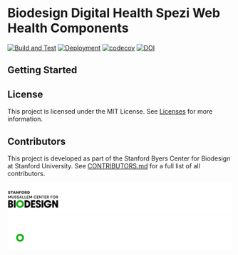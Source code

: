 <!--

This source file is part of the Stanford Biodesign Digital Health Spezi Web Health Components open-source project

SPDX-FileCopyrightText: 2024 Stanford University and the project authors (see CONTRIBUTORS.md)

SPDX-License-Identifier: MIT

-->

# Biodesign Digital Health Spezi Web Health Components

[![Build and Test](https://github.com/StanfordSpezi/spezi-web-health-components/actions/workflows/build-and-test.yml/badge.svg)](https://github.com/StanfordSpezi/spezi-web-health-components/actions/workflows/build-and-test.yml)
[![Deployment](https://github.com/StanfordSpezi/spezi-web-health-components/actions/workflows/main.yml/badge.svg)](https://github.com/StanfordSpezi/spezi-web-health-components/actions/workflows/main.yml)
[![codecov](https://codecov.io/gh/StanfordSpezispezi-web-health-components/graph/badge.svg?token=dfQW5eZ2up)](https://codecov.io/gh/StanfordSpezi/spezi-web-health-components)
[![DOI](https://zenodo.org/badge/DOI/10.5281/zenodo.10052055.svg)](https://doi.org/10.5281/zenodo.10052055)

## Getting Started


## License

This project is licensed under the MIT License. See [Licenses](https://github.com/StanfordBDHG/NextJSTemplate/tree/main/LICENSES) for more information.

## Contributors

This project is developed as part of the Stanford Byers Center for Biodesign at Stanford University.
See [CONTRIBUTORS.md](https://github.com/StanfordSpezi/spezi-web-health-components/tree/main/CONTRIBUTORS.md) for a full list of all contributors.

![Stanford Byers Center for Biodesign Logo](https://raw.githubusercontent.com/StanfordBDHG/.github/main/assets/biodesign-footer-light.png#gh-light-mode-only)
![Stanford Byers Center for Biodesign Logo](https://raw.githubusercontent.com/StanfordBDHG/.github/main/assets/biodesign-footer-dark.png#gh-dark-mode-only)
